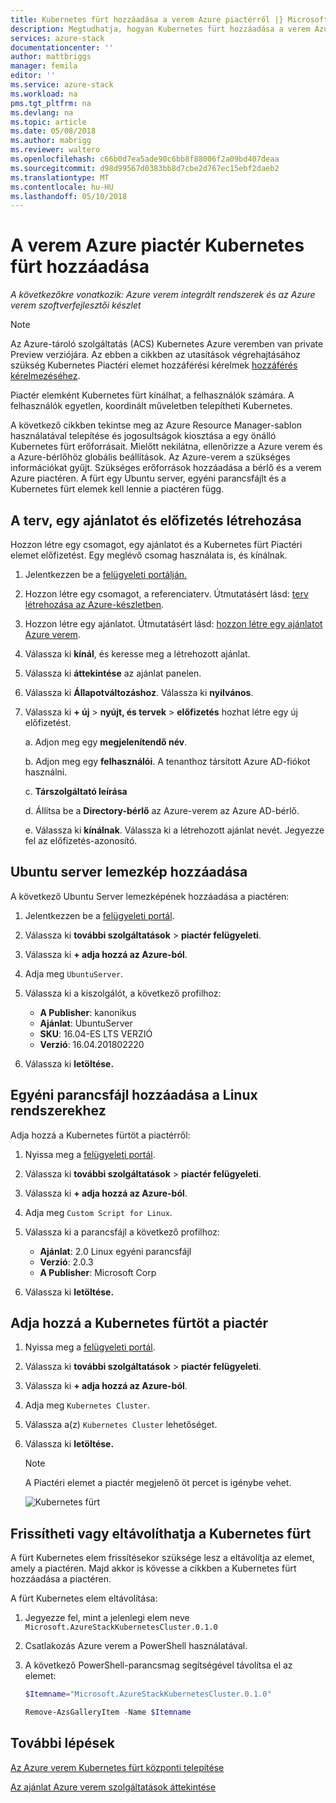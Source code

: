 ```yaml
---
title: Kubernetes fürt hozzáadása a verem Azure piactérről |} Microsoft Docs
description: Megtudhatja, hogyan Kubernetes fürt hozzáadása a verem Azure piactéren.
services: azure-stack
documentationcenter: ''
author: mattbriggs
manager: femila
editor: ''
ms.service: azure-stack
ms.workload: na
pms.tgt_pltfrm: na
ms.devlang: na
ms.topic: article
ms.date: 05/08/2018
ms.author: mabrigg
ms.reviewer: waltero
ms.openlocfilehash: c66b0d7ea5ade90c6bb8f88006f2a09bd407deaa
ms.sourcegitcommit: d98d99567d0383bb8d7cbe2d767ec15ebf2daeb2
ms.translationtype: MT
ms.contentlocale: hu-HU
ms.lasthandoff: 05/10/2018
---
```

# <a name="add-a-kubernetes-cluster-to-the-azure-stack-marketplace"></a>A verem Azure piactér Kubernetes fürt hozzáadása

*A következőkre vonatkozik: Azure verem integrált rendszerek és az Azure verem szoftverfejlesztői készlet*

> [!note]  
> Az Azure-tároló szolgáltatás (ACS) Kubernetes Azure veremben van private Preview verziójára. Az ebben a cikkben az utasítások végrehajtásához szükség Kubernetes Piactéri elemet hozzáférési kérelmek [hozzáférés kérelmezéséhez](https://aka.ms/azsk8).

Piactér elemként Kubernetes fürt kínálhat, a felhasználók számára. A felhasználók egyetlen, koordinált műveletben telepítheti Kubernetes.

A következő cikkben tekintse meg az Azure Resource Manager-sablon használatával telepítése és jogosultságok kiosztása a egy önálló Kubernetes fürt erőforrásait. Mielőtt nekilátna, ellenőrizze a Azure verem és a Azure-bérlőhöz globális beállítások. Az Azure-verem a szükséges információkat gyűjt. Szükséges erőforrások hozzáadása a bérlő és a verem Azure piactéren. A fürt egy Ubuntu server, egyéni parancsfájlt és a Kubernetes fürt elemek kell lennie a piactéren függ.

## <a name="create-a-plan-an-offer-and-a-subscription"></a>A terv, egy ajánlatot és előfizetés létrehozása

Hozzon létre egy csomagot, egy ajánlatot és a Kubernetes fürt Piactéri elemet előfizetést. Egy meglévő csomag használata is, és kínálnak.

1. Jelentkezzen be a [felügyeleti portálján.](https://adminportal.local.azurestack.external)

2. Hozzon létre egy csomagot, a referenciaterv. Útmutatásért lásd: [terv létrehozása az Azure-készletben](azure-stack-create-plan.md).

3. Hozzon létre egy ajánlatot. Útmutatásért lásd: [hozzon létre egy ajánlatot Azure verem](azure-stack-create-offer.md).

4. Válassza ki **kínál**, és keresse meg a létrehozott ajánlat.

5. Válassza ki **áttekintése** az ajánlat panelen.

6. Válassza ki **Állapotváltozáshoz**. Válassza ki **nyilvános**.

7. Válassza ki **+ új** > **nyújt, és tervek** > **előfizetés** hozhat létre egy új előfizetést.

    a. Adjon meg egy **megjelenítendő név**.

    b. Adjon meg egy **felhasználói**. A tenanthoz társított Azure AD-fiókot használni.

    c. **Társzolgáltató leírása**

    d. Állítsa be a **Directory-bérlő** az Azure-verem az Azure AD-bérlő. 

    e. Válassza ki **kínálnak**. Válassza ki a létrehozott ajánlat nevét. Jegyezze fel az előfizetés-azonosító.

## <a name="add-an-ubuntu-server-image"></a>Ubuntu server lemezkép hozzáadása

A következő Ubuntu Server lemezképének hozzáadása a piactéren:

1. Jelentkezzen be a [felügyeleti portál](https://adminportal.local.azurestack.external).

2. Válassza ki **további szolgáltatások** > **piactér felügyeleti**.

3. Válassza ki **+ adja hozzá az Azure-ból**.

4. Adja meg `UbuntuServer`.

5. Válassza ki a kiszolgálót, a következő profilhoz:
    - **A Publisher**: kanonikus
    - **Ajánlat**: UbuntuServer
    - **SKU**: 16.04-ES LTS VERZIÓ
    - **Verzió**: 16.04.201802220

6. Válassza ki **letöltése.**

## <a name="add-a-custom-script-for-linux"></a>Egyéni parancsfájl hozzáadása a Linux rendszerekhez

Adja hozzá a Kubernetes fürtöt a piactérről:

1. Nyissa meg a [felügyeleti portál](https://adminportal.local.azurestack.external).

2. Válassza ki **további szolgáltatások** > **piactér felügyeleti**.

3. Válassza ki **+ adja hozzá az Azure-ból**.

4. Adja meg `Custom Script for Linux`.

5. Válassza ki a parancsfájl a következő profilhoz:
    - **Ajánlat**: 2.0 Linux egyéni parancsfájl
    - **Verzió**: 2.0.3
    - **A Publisher**: Microsoft Corp

6. Válassza ki **letöltése.**


## <a name="add-the-kubernetes-cluster-to-the-marketplace"></a>Adja hozzá a Kubernetes fürtöt a piactér

1. Nyissa meg a [felügyeleti portál](https://adminportal.local.azurestack.external).

2. Válassza ki **további szolgáltatások** > **piactér felügyeleti**.

3. Válassza ki **+ adja hozzá az Azure-ból**.

4. Adja meg `Kubernetes Cluster`.

5. Válassza a(z) `Kubernetes Cluster` lehetőséget.

6. Válassza ki **letöltése.**

    > [!note]  
    > A Piactéri elemet a piactér megjelenő öt percet is igénybe vehet.

    ![Kubernetes fürt](user\media\azure-stack-solution-template-kubernetes-deploy\marketplaceitem.png)

## <a name="update-or-remove-the-kubernetes-cluster"></a>Frissítheti vagy eltávolíthatja a Kubernetes fürt 

A fürt Kubernetes elem frissítésekor szüksége lesz a eltávolítja az elemet, amely a piactéren. Majd akkor is kövesse a cikkben a Kubernetes fürt hozzáadása a piactéren.

A fürt Kubernetes elem eltávolítása:

1. Jegyezze fel, mint a jelenlegi elem neve `Microsoft.AzureStackKubernetesCluster.0.1.0`

2. Csatlakozás Azure verem a PowerShell használatával.

3. A következő PowerShell-parancsmag segítségével távolítsa el az elemet:

    ```PowerShell  
    $Itemname="Microsoft.AzureStackKubernetesCluster.0.1.0"

    Remove-AzsGalleryItem -Name $Itemname
    ```

## <a name="next-steps"></a>További lépések

[Az Azure verem Kubernetes fürt központi telepítése](/user/azure-stack-solution-template-kubernetes-deploy.md)

[Az ajánlat Azure verem szolgáltatások áttekintése](azure-stack-offer-services-overview.md)